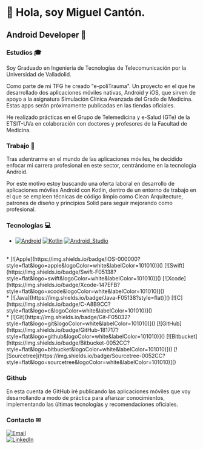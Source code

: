 # 👋 Hola, soy Miguel Cantón.

## Android Developer 📱 

### Estudios 🎓

Soy Graduado en Ingeniería de Tecnologías de Telecomunicación por la Universidad de Valladolid.

Como parte de mi TFG he creado "e-poliTrauma". Un proyecto en el que he desarrollado dos aplicaciones móviles nativas, Android y iOS, que sirven de apoyo a la asignatura Simulación Clínica Avanzada del Grado de Medicina. Estas apps serán próximamente publicadas en las tiendas oficiales.

He realizado prácticas en el Grupo de Telemedicina y e-Salud (GTe) de la ETSIT-UVa en colaboración con doctores y profesores de la Facultad de Medicina.

### Trabajo 👷

Tras adentrarme en el mundo de las aplicaciones móviles, he decidido enfocar mi carrera profesional en este sector, centrándome en la tecnología Android.

Por este motivo estoy buscando una oferta laboral en desarrollo de aplicaciones móviles Android con Kotlin, dentro de un entorno de trabajo en el que se empleen técnicas de código limpio como Clean Arquitecture, patrones de diseño y principios Solid para seguir mejorando como profesional.

### Tecnologías 💻

* [![Android](https://img.shields.io/badge/Android-3DDC84?style=flat&logo=android&logoColor=white&labelColor=101010)]()
[![Kotlin](https://img.shields.io/badge/Kotlin-7F52FF?style=flat&logo=kotlin&logoColor=white&labelColor=101010)]()
[![Android_Studio](https://img.shields.io/badge/Android_Studio-3DDC84?style=flat&logo=android-studio&logoColor=white&labelColor=101010)]()
</br>
* [![Apple](https://img.shields.io/badge/iOS-000000?style=flat&logo=apple&logoColor=white&labelColor=101010)]()
[![Swift](https://img.shields.io/badge/Swift-F05138?style=flat&logo=swift&logoColor=white&labelColor=101010)]()
[![Xcode](https://img.shields.io/badge/Xcode-147EFB?style=flat&logo=xcode&logoColor=white&labelColor=101010)]()
</br>
* [![Java](https://img.shields.io/badge/Java-F05138?style=flat)]()
[![C](https://img.shields.io/badge/C-A8B9CC?style=flat&logo=c&logoColor=white&labelColor=101010)]()
</br>
* [![Git](https://img.shields.io/badge/Git-F05032?style=flat&logo=git&logoColor=white&labelColor=101010)]()
[![GitHub](https://img.shields.io/badge/GitHub-181717?style=flat&logo=github&logoColor=white&labelColor=101010)]()
[![Bitbucket](https://img.shields.io/badge/Bitbucket-0052CC?style=flat&logo=bitbucket&logoColor=white&labelColor=101010)]()
[![Sourcetree](https://img.shields.io/badge/Sourcetree-0052CC?style=flat&logo=sourcetree&logoColor=white&labelColor=101010)]()
</br>

### Github


En esta cuenta de GitHub iré publicando las aplicaciones móviles que voy desarrollando a modo de práctica para afianzar conocimientos, implementando las últimas tecnologías y recomendaciones oficiales.

### Contacto ✉
[![Email](https://img.shields.io/badge/miguelcanton97@gmail.com-EA4335?style=for-the-badge&logo=gmail&logoColor=white&labelColor=101010)](mailto:miguelcanton97@gmail.com)
</br>
[![LinkedIn](https://img.shields.io/badge/miguelcantongonzalez-0A66C2?style=for-the-badge&logo=linkedin&logoColor=white&labelColor=101010)](https://www.linkedin.com/in/miguel-canton-gonzalez)
